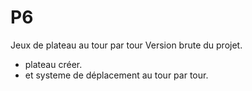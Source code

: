 # P6
Jeux de plateau au tour par tour
Version brute du projet. 
- plateau créer.
- et systeme de déplacement au tour par tour.
